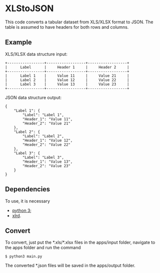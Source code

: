 # XLStoJSON

This code converts a tabular dataset from XLS/XLSX format to JSON. The table is assumed to have headers for both rows and columns.


## Example

XLS/XLSX data structure input:
```
+-----------------+------------------+------------------+
|      Label      |     Header 1     |     Header 2     |
+-----------------+------------------+------------------+
|      Label 1    |     Value 11     |     Value 21     |
|      Label 2    |     Value 12     |     Value 22     |
|      Label 3    |     Value 13     |     Value 23     |
+-----------------+------------------+------------------+
```
JSON data structure output:
```
{
    "Label 1": {
        "Label": "Label 1",
        "Header_1": "Value 11",
        "Header_2": "Value 21"
    },
    "Label 2": {
        "Label": "Label 2",
        "Header_1": "Value 12",
        "Header_2": "Value 22"
    },
    "Label 3": {
        "Label": "Label 3",
        "Header_1": "Value 13",
        "Header_2": "Value 23"
    }
}
```
## Dependencies

To use, it is necessary

- [python 3](https://www.python.org/downloads/);
- [xlrd](https://pypi.org/project/xlrd/).

## Convert

To convert, just put the \*.xls/\*.xlsx files in the apps/input folder, navigate to the apps folder and run the command

```shell
$ python3 main.py
```

The converted \*.json files will be saved in the apps/output folder.